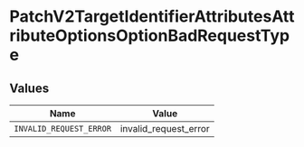 # PatchV2TargetIdentifierAttributesAttributeOptionsOptionBadRequestType


## Values

| Name                    | Value                   |
| ----------------------- | ----------------------- |
| `INVALID_REQUEST_ERROR` | invalid_request_error   |